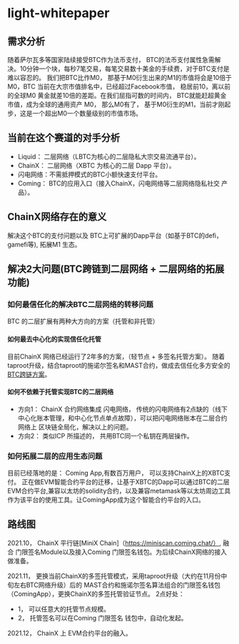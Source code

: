 # light-whitepaper
## 需求分析
  随着萨尔瓦多等国家陆续接受BTC作为法币支付， BTC的法币支付属性急需解决。10分钟一个块，每秒7笔交易，每笔交易数十美金的手续费，对于BTC支付是难以容忍的。
  我们把BTC比作M0， 那基于M0衍生出来的M1的市值将会是10倍于M0，BTC 当前在大宗市值排名中，已经超过Facebook市值， 稳居前10，离以前的全球M0 黄金就差10倍的差距。在我们屈指可数的时间内， BTC就能赶超黄金市值，成为全球的通用资产 M0， 那么M0有了， 基于M0衍生的M1，当前才刚起步，这是一个超出M0一个数量级别的市值市场。
## 当前在这个赛道的对手分析
- Liquid： 二层网络（LBTC为核心的二层隐私大宗交易流通平台）。
- ChainX： 二层网络（XBTC 为核心的二层 Dapp 平台）。
- 闪电网络：不需抵押模式的BTC小额快速支付平台。
- Coming： BTC的应用入口（接入ChainX，闪电网络等二层网络隐私社交 产品）。
## ChainX网络存在的意义
  解决这个BTC的支付问题以及 BTC上可扩展的Dapp平台（如基于BTC的defi，gamefi等), 拓展M1 生态。
## 解决2大问题(BTC跨链到二层网络 + 二层网络的拓展功能)
### 如何最信任化的解决BTC二层网络的转移问题
   BTC 的二层扩展有两种大方向的方案（托管和非托管）
#### 如何最去中心化的实现信任化托管
   目前ChainX 网络已经运行了2年多的方案，（轻节点 + 多签名托管方案）。
   随着taproot升级，结合taproot的施诺尔签名和MAST合约，做成去信任化多方安全的[BTC跨链方案](https://github.com/chainx-org/SherpaX-BTC)。
#### 如何不依赖于托管实现BTC的二层网络
- 方向1： ChainX 合约网络集成 闪电网络， 传统的闪电网络有2点缺的（线下中心化账本管理，和中心化节点单点故障），可以把闪电网络账本在二层合约网络上 区块链全局化，解决以上的问题。
- 方向2： 类似ICP 所描述的， 共用BTC同一个私钥在两层操作。
### 如何拓展二层的应用生态问题
   目前已经落地的是： Coming App,有数百万用户， 可以支持ChainX上的XBTC支付。
   正在做EVM智能合约平台的迁移，让基于XBTC的Dapp可以通过BTC的二层EVM合约平台,兼容以太坊的solidity合约，以及兼容metamask等以太坊周边工具作为该平台的使用工具。让ComingApp成为这个智能合约平台的入口。
## 路线图
2021.10， ChainX 平行链[MiniX Chain]（https://miniscan.coming.chat/）, 融合 门限签名Module以及接入Coming 门限签名钱包。为后续ChainX网络的接入做准备。

2021.11， 更换当前ChainX的多签托管模式，采用taproot升级（大约在11月份中旬左右BTC网络升级）后的 MAST合约和施诺尔签名算法组合的门限签名钱包（ComingApp），更换ChainX的多签托管验证节点。
  2点好处：
- 1， 可以任意大的托管节点规模。
- 2， 托管签名可以在Coming 门限签名 钱包中，自动化发起。

2021.12， ChainX 上 EVM合约平台的融入。

